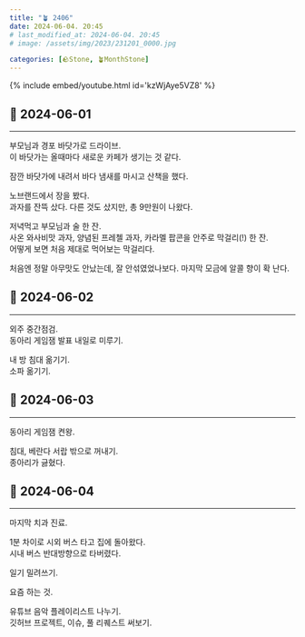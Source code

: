 ```yaml
---
title: "🪴 2406"
date: 2024-06-04. 20:45
# last_modified_at: 2024-06-04. 20:45
# image: /assets/img/2023/231201_0000.jpg

categories: [🪨Stone, 🪴MonthStone]
---
```


{% include embed/youtube.html id='kzWjAye5VZ8' %}

## **🗿 2024-06-01**

---

부모님과 경포 바닷가로 드라이브.  
이 바닷가는 올때마다 새로운 카페가 생기는 것 같다.  

잠깐 바닷가에 내려서 바다 냄새를 마시고 산책을 했다.  

노브랜드에서 장을 봤다.  
과자를 잔뜩 샀다. 다른 것도 샀지만, 총 9만원이 나왔다.  

저녁먹고 부모님과 술 한 잔.  
사온 와사비맛 과자, 양념된 프레첼 과자, 카라멜 팝콘을 안주로 막걸리(!) 한 잔.  
어떻게 보면 처음 제대로 먹어보는 막걸리다.  

처음엔 정말 아무맛도 안났는데, 잘 안섞였었나보다. 마지막 모금에 알콜 향이 확 난다.  

## **🗿 2024-06-02**

---

외주 중간점검.  
동아리 게임잼 발표 내일로 미루기.  

내 방 침대 옮기기.  
소파 옮기기.  

## **🗿 2024-06-03**

---

동아리 게임잼 켠왕.  

침대, 베란다 서랍 밖으로 꺼내기.  
종아리가 긇혔다.  

## **🗿 2024-06-04**

---

마지막 치과 진료.  

1분 차이로 시외 버스 타고 집에 돌아왔다.  
시내 버스 반대방향으로 타버렸다.  

일기 밀려쓰기.  

요즘 하는 것.  

유튜브 음악 플레이리스트 나누기.  
깃허브 프로젝트, 이슈, 풀 리퀘스트 써보기.  
